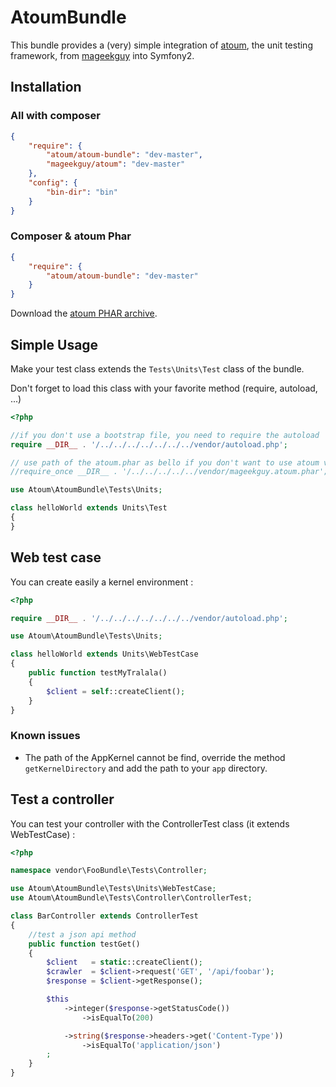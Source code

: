 AtoumBundle
================

This bundle provides a (very) simple integration of [atoum](https://github.com/atoum/atoum), the unit testing framework, from [mageekguy](https://github.com/mageekguy) into Symfony2.

## Installation

### All with composer

```json
{
    "require": {
        "atoum/atoum-bundle": "dev-master",
        "mageekguy/atoum": "dev-master"
    },
    "config": {
        "bin-dir": "bin"
    }
}
```

### Composer & atoum Phar

```json
{
    "require": {
        "atoum/atoum-bundle": "dev-master"
    }
}
```

Download the [atoum PHAR archive](http://downloads.atoum.org/nightly/mageekguy.atoum.phar).

## Simple Usage

Make your test class extends the `Tests\Units\Test` class of the bundle.

Don't forget to load this class with your favorite method (require, autoload, ...)

``` php
<?php

//if you don't use a bootstrap file, you need to require the autoload
require __DIR__ . '/../../../../../../../vendor/autoload.php';

// use path of the atoum.phar as bello if you don't want to use atoum via composer
//require_once __DIR__ . '/../../../../../vendor/mageekguy.atoum.phar';

use Atoum\AtoumBundle\Tests\Units;

class helloWorld extends Units\Test
{
}
```

## Web test case

You can create easily a kernel environment :

``` php
<?php

require __DIR__ . '/../../../../../../../vendor/autoload.php';

use Atoum\AtoumBundle\Tests\Units;

class helloWorld extends Units\WebTestCase
{
    public function testMyTralala()
    {
        $client = self::createClient();
    }
}
```

### Known issues

- The path of the AppKernel cannot be find, override the method `getKernelDirectory` and add the path to your `app` directory.

## Test a controller

You can test your controller with the ControllerTest class (it extends WebTestCase) :

``` php
<?php

namespace vendor\FooBundle\Tests\Controller;

use Atoum\AtoumBundle\Tests\Units\WebTestCase;
use Atoum\AtoumBundle\Tests\Controller\ControllerTest;

class BarController extends ControllerTest
{
    //test a json api method
    public function testGet()
    {
        $client   = static::createClient();
        $crawler  = $client->request('GET', '/api/foobar');
        $response = $client->getResponse();

        $this
            ->integer($response->getStatusCode())
                ->isEqualTo(200)

            ->string($response->headers->get('Content-Type'))
                ->isEqualTo('application/json')
        ;
    }
}
```
